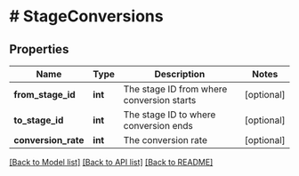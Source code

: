 # # StageConversions

## Properties

Name | Type | Description | Notes
------------ | ------------- | ------------- | -------------
**from_stage_id** | **int** | The stage ID from where conversion starts | [optional]
**to_stage_id** | **int** | The stage ID to where conversion ends | [optional]
**conversion_rate** | **int** | The conversion rate | [optional]

[[Back to Model list]](../README.md#documentation-for-models) [[Back to API list]](../README.md#documentation-for-api-endpoints) [[Back to README]](../README.md)
